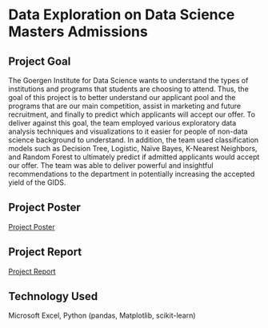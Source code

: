 # Data Exploration on Data Science Masters Admissions 

## **Project Goal** 
The Goergen Institute for Data Science wants to understand the types of institutions and programs that students are choosing to attend. Thus, the goal of this project is to better understand our applicant pool and the programs that are our main competition, assist in marketing and future recruitment, and finally to predict which applicants will accept our offer. To deliver against this goal, the team employed various exploratory data analysis techniques and visualizations to it easier for people of non-data science background to understand. In addition, the team used classification models such as Decision Tree, Logistic, Naïve Bayes, K-Nearest Neighbors, and Random Forest to ultimately predict if admitted applicants would accept our offer. The team was able to deliver powerful and insightful recommendations to the department in potentially increasing the accepted yield of the GIDS.

## **Project Poster**
[Project Poster](https://www.hajim.rochester.edu/senior-design-day/gids-1/)

## **Project Report**
[Project Report](https://github.com/jiecheng-gu/Capstone-Project/blob/main/Final%20Report.pdf)

## **Technology Used**
Microsoft Excel, Python (pandas, Matplotlib, scikit-learn)
